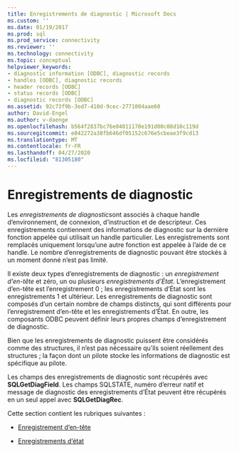 ```yaml
---
title: Enregistrements de diagnostic | Microsoft Docs
ms.custom: ''
ms.date: 01/19/2017
ms.prod: sql
ms.prod_service: connectivity
ms.reviewer: ''
ms.technology: connectivity
ms.topic: conceptual
helpviewer_keywords:
- diagnostic information [ODBC], diagnostic records
- handles [ODBC], diagnostic records
- header records [ODBC]
- status records [ODBC]
- diagnostic records [ODBC]
ms.assetid: 92c73f9b-3ed7-410d-9cec-2771004aae60
author: David-Engel
ms.author: v-daenge
ms.openlocfilehash: b564f2837bc76e04011170e191d00c08d10c119d
ms.sourcegitcommit: e042272a38fb646df05152c676e5cbeae3f9cd13
ms.translationtype: MT
ms.contentlocale: fr-FR
ms.lasthandoff: 04/27/2020
ms.locfileid: "81305180"
---
```

# <a name="diagnostic-records"></a>Enregistrements de diagnostic
Les *enregistrements de diagnostic*sont associés à chaque handle d’environnement, de connexion, d’instruction et de descripteur. Ces enregistrements contiennent des informations de diagnostic sur la dernière fonction appelée qui utilisait un handle particulier. Les enregistrements sont remplacés uniquement lorsqu’une autre fonction est appelée à l’aide de ce handle. Le nombre d’enregistrements de diagnostic pouvant être stockés à un moment donné n’est pas limité.  
  
 Il existe deux types d’enregistrements de diagnostic : un *enregistrement d’en-tête* et zéro, un ou plusieurs *enregistrements d’État*. L’enregistrement d’en-tête est l’enregistrement 0 ; les enregistrements d’État sont les enregistrements 1 et ultérieur. Les enregistrements de diagnostic sont composés d’un certain nombre de champs distincts, qui sont différents pour l’enregistrement d’en-tête et les enregistrements d’État. En outre, les composants ODBC peuvent définir leurs propres champs d’enregistrement de diagnostic.  
  
 Bien que les enregistrements de diagnostic puissent être considérés comme des structures, il n’est pas nécessaire qu’ils soient réellement des structures ; la façon dont un pilote stocke les informations de diagnostic est spécifique au pilote.  
  
 Les champs des enregistrements de diagnostic sont récupérés avec **SQLGetDiagField**. Les champs SQLSTATE, numéro d’erreur natif et message de diagnostic des enregistrements d’État peuvent être récupérés en un seul appel avec **SQLGetDiagRec**.  
  
 Cette section contient les rubriques suivantes :  
  
-   [Enregistrement d’en-tête](../../../odbc/reference/develop-app/header-record.md)  
  
-   [Enregistrements d’état](../../../odbc/reference/develop-app/status-records.md)

